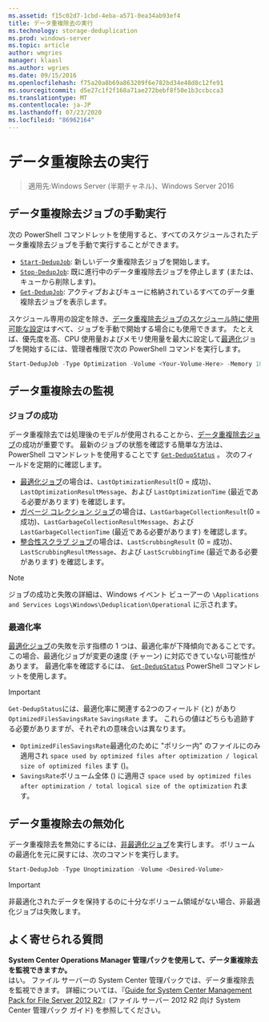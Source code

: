```yaml
---
ms.assetid: f15c02d7-1cbd-4eba-a571-0ea34ab93ef4
title: データ重複除去の実行
ms.technology: storage-deduplication
ms.prod: windows-server
ms.topic: article
author: wmgries
manager: klaasl
ms.author: wgries
ms.date: 09/15/2016
ms.openlocfilehash: f75a20a8b69a863209f6e782bd34e48d8c12fe91
ms.sourcegitcommit: d5e27c1f2f168a71ae272bebf8f50e1b3ccbcca3
ms.translationtype: MT
ms.contentlocale: ja-JP
ms.lasthandoff: 07/23/2020
ms.locfileid: "86962164"
---
```

# <a name="running-data-deduplication"></a>データ重複除去の実行

> 適用先:Windows Server (半期チャネル)、Windows Server 2016

## <a name="running-data-deduplication-jobs-manually"></a><a id="running-dedup-jobs-manually"></a>データ重複除去ジョブの手動実行

次の PowerShell コマンドレットを使用すると、すべてのスケジュールされたデータ重複除去ジョブを手動で実行することができます。
* [`Start-DedupJob`](/previous-versions/system-center/system-center-2012-R2/hh758173(v=sc.12)): 新しいデータ重複除去ジョブを開始します。
* [`Stop-DedupJob`](/previous-versions/system-center/system-center-2012-R2/hh758173(v=sc.12)): 既に進行中のデータ重複除去ジョブを停止します (または、キューから削除します)。
* [`Get-DedupJob`](/previous-versions/system-center/system-center-2012-R2/hh758173(v=sc.12)): アクティブおよびキューに格納されているすべてのデータ重複除去ジョブを表示します。

スケジュール専用の設定を除き、[データ重複除去ジョブのスケジュール時に使用可能な設定](advanced-settings.md#modifying-job-schedules-available-settings)はすべて、ジョブを手動で開始する場合にも使用できます。 たとえば、優先度を高、CPU 使用量およびメモリ使用量を最大に設定して[最適化](understand.md#job-info-optimization)ジョブを開始するには、管理者権限で次の PowerShell コマンドを実行します。

```PowerShell
Start-DedupJob -Type Optimization -Volume <Your-Volume-Here> -Memory 100 -Cores 100 -Priority High
```

## <a name="monitoring-data-deduplication"></a><a id="monitoring-dedup"></a>データ重複除去の監視

### <a name="job-successes"></a><a id="monitoring-dedup-job-successes"></a>ジョブの成功

データ重複除去では処理後のモデルが使用されることから、[データ重複除去ジョブ](understand.md#job-info)の成功が重要です。 最新のジョブの状態を確認する簡単な方法は、PowerShell コマンドレットを使用することです [`Get-DedupStatus`](/previous-versions/system-center/system-center-2012-R2/hh758173(v=sc.12)) 。 次のフィールドを定期的に確認します。

* [最適化ジョブ](understand.md#job-info-optimization)の場合は、`LastOptimizationResult`(0 = 成功)、`LastOptimizationResultMessage`、および `LastOptimizationTime` (最近である必要があります) を確認します。
* [ガベージ コレクション ジョブ](understand.md#job-info-gc)の場合は、`LastGarbageCollectionResult`(0 = 成功)、`LastGarbageCollectionResultMessage`、および `LastGarbageCollectionTime` (最近である必要があります) を確認します。
* [整合性スクラブ ジョブ](understand.md#job-info-scrubbing)の場合は、`LastScrubbingResult` (0 = 成功)、`LastScrubbingResultMessage`、および `LastScrubbingTime` (最近である必要があります) を確認します。

> [!Note]  
> ジョブの成功と失敗の詳細は、Windows イベント ビューアーの `\Applications and Services Logs\Windows\Deduplication\Operational` に示されます。

### <a name="optimization-rates"></a><a id="monitoring-dedup-optimization-rates"></a>最適化率

[最適化ジョブ](understand.md#job-info-optimization)の失敗を示す指標の 1 つは、最適化率が下降傾向であることです。この場合、最適化ジョブが変更の速度 (チャーン) に対応できていない可能性があります。 最適化率を確認するには、 [`Get-DedupStatus`](/previous-versions/system-center/system-center-2012-R2/hh758173(v=sc.12)) PowerShell コマンドレットを使用します。

> [!Important]
> `Get-DedupStatus`には、最適化率に関連する2つのフィールド (と) があり `OptimizedFilesSavingsRate` `SavingsRate` ます。 これらの値はどちらも追跡する必要がありますが、それぞれの意味合いは異なります。
> - `OptimizedFilesSavingsRate`最適化のために "ポリシー内" のファイルにのみ適用され `space used by optimized files after optimization / logical size of optimized files` ます ()。
> - `SavingsRate`ボリューム全体 () に適用さ `space used by optimized files after optimization / total logical size of the optimization` れます。

## <a name="disabling-data-deduplication"></a><a id="disabling-dedup"></a>データ重複除去の無効化
データ重複除去を無効にするには、[非最適化ジョブ](understand.md#job-info-unoptimization)を実行します。 ボリュームの最適化を元に戻すには、次のコマンドを実行します。

```PowerShell
Start-DedupJob -Type Unoptimization -Volume <Desired-Volume>
```

> [!Important]  
> 非最適化されたデータを保持するのに十分なボリューム領域がない場合、非最適化ジョブは失敗します。

## <a name="frequently-asked-questions"></a><a id="faq"></a>よく寄せられる質問
**System Center Operations Manager 管理パックを使用して、データ重複除去を監視できますか。**  
はい。 ファイル サーバーの System Center 管理パックでは、データ重複除去を監視できます。 詳細については、『[Guide for System Center Management Pack for File Server 2012 R2](https://download.microsoft.com/download/6/F/7/6F7A33B9-9383-48ED-9252-23C2C8AD1BDA/MPGuide_FileServer2012R2.doc)』(ファイル サーバー 2012 R2 向け System Center 管理パック ガイド) を参照してください。
